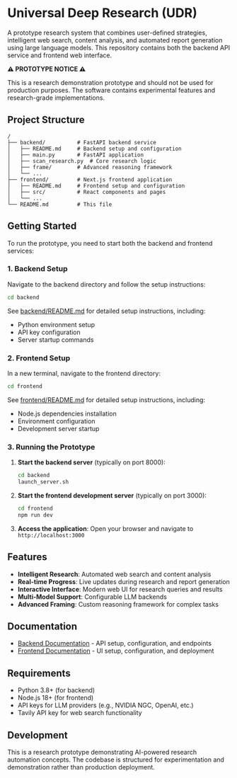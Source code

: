 # Universal Deep Research (UDR)

A prototype research system that combines user-defined strategies, intelligent web search, content analysis, and automated report generation using large language models. This repository contains both the backend API service and frontend web interface.

**⚠️ PROTOTYPE NOTICE ⚠️**

This is a research demonstration prototype and should not be used for production purposes. The software contains experimental features and research-grade implementations.

## Project Structure

```
/
├── backend/          # FastAPI backend service
│   ├── README.md     # Backend setup and configuration
│   ├── main.py       # FastAPI application
│   ├── scan_research.py  # Core research logic
│   ├── frame/        # Advanced reasoning framework
│   └── ...
├── frontend/         # Next.js frontend application
│   ├── README.md     # Frontend setup and configuration
│   ├── src/          # React components and pages
│   └── ...
└── README.md         # This file
```

## Getting Started

To run the prototype, you need to start both the backend and frontend services:

### 1. Backend Setup

Navigate to the backend directory and follow the setup instructions:

```bash
cd backend
```

See [backend/README.md](backend/README.md) for detailed setup instructions, including:

- Python environment setup
- API key configuration
- Server startup commands

### 2. Frontend Setup

In a new terminal, navigate to the frontend directory:

```bash
cd frontend
```

See [frontend/README.md](frontend/README.md) for detailed setup instructions, including:

- Node.js dependencies installation
- Environment configuration
- Development server startup

### 3. Running the Prototype

1. **Start the backend server** (typically on port 8000):

   ```bash
   cd backend
   launch_server.sh
   ```

2. **Start the frontend development server** (typically on port 3000):

   ```bash
   cd frontend
   npm run dev
   ```

3. **Access the application**:
   Open your browser and navigate to `http://localhost:3000`

## Features

- **Intelligent Research**: Automated web search and content analysis
- **Real-time Progress**: Live updates during research and report generation
- **Interactive Interface**: Modern web UI for research queries and results
- **Multi-Model Support**: Configurable LLM backends
- **Advanced Framing**: Custom reasoning framework for complex tasks

## Documentation

- [Backend Documentation](backend/README.md) - API setup, configuration, and endpoints
- [Frontend Documentation](frontend/README.md) - UI setup, configuration, and deployment

## Requirements

- Python 3.8+ (for backend)
- Node.js 18+ (for frontend)
- API keys for LLM providers (e.g., NVIDIA NGC, OpenAI, etc.)
- Tavily API key for web search functionality

## Development

This is a research prototype demonstrating AI-powered research automation concepts. The codebase is structured for experimentation and demonstration rather than production deployment.
